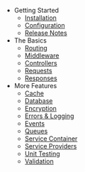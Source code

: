 - Getting Started
    - [Installation](/docs/installation)
    - [Configuration](/docs/configuration)
    - [Release Notes](/docs/releases)
- The Basics
    - [Routing](/docs/routing)
    - [Middleware](/docs/middleware)
    - [Controllers](/docs/controllers)
    - [Requests](/docs/requests)
    - [Responses](/docs/responses)
- More Features
    - [Cache](/docs/cache)
    - [Database](/docs/database)
    - [Encryption](/docs/encryption)
    - [Errors & Logging](/docs/errors)
    - [Events](/docs/events)
    - [Queues](/docs/queues)
    - [Service Container](/docs/container)
    - [Service Providers](/docs/providers)
    - [Unit Testing](/docs/testing)
    - [Validation](/docs/validation)
